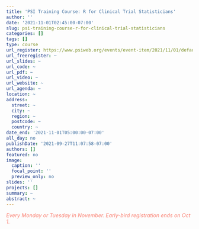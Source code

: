 ```yaml
---
title: 'PSI Training Course: R for Clinical Trial Statisticians'
author: ''
date: '2021-11-01T02:45:00-07:00'
slug: psi-training-course-r-for-clinical-trial-statisticians
categories: []
tags: []
type: course
url_register: https://www.psiweb.org/events/event-item/2021/11/01/default-calendar/psi-training-course-r-for-clinical-trial-statisticians
url_freeregister: ~
url_slides: ~
url_code: ~
url_pdf: ~
url_video: ~
url_website: ~
url_agenda: ~
location: ~
address:
  street: ~
  city: ~
  region: ~
  postcode: ~
  country: ~
date_end: '2021-11-01T05:00:00-07:00'
all_day: no
publishDate: '2021-09-27T11:07:58-07:00'
authors: []
featured: no
image:
  caption: ''
  focal_point: ''
  preview_only: no
slides: ''
projects: []
summary: ~
abstract: ~
---
```

<span style="color: salmon;"> *Every Monday or Tuesday in November. Early-bird registration ends on Oct 1.* </span>
<!--more-->

